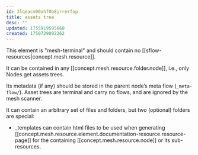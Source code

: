 ```yaml
---
id: 3lqeacm90xhf0b8jrrerfop
title: assets tree
desc: ''
updated: 1755919595660
created: 1750729092262
---
```


This element is "mesh-terminal" and should contain no [[sflow-resources|concept.mesh.resource]]. 

It can be contained in any [[concept.mesh.resource.folder.node]], i.e., only Nodes get assets trees.

Its metadata (if any) should be stored in the parent node’s meta flow (`_meta-flow/`). Asset trees are terminal and carry no flows, and are ignored by the mesh scanner.

It can contain an arbitrary set of files and folders, but two (optional) folders are special:
- _templates can contain html files to be used when generating [[concept.mesh.resource.element.documentation-resource.resource-page]] for the containing [[concept.mesh.resource.node]] or its sub-resources.
